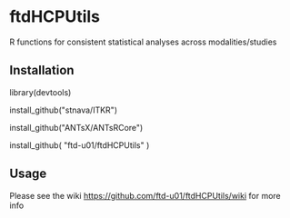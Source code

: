 # ftdHCPUtils
R functions for consistent statistical analyses across modalities/studies

## Installation
library(devtools)

install_github("stnava/ITKR")

install_github("ANTsX/ANTsRCore")

install_github( "ftd-u01/ftdHCPUtils" )

## Usage
Please see the wiki https://github.com/ftd-u01/ftdHCPUtils/wiki for more info
